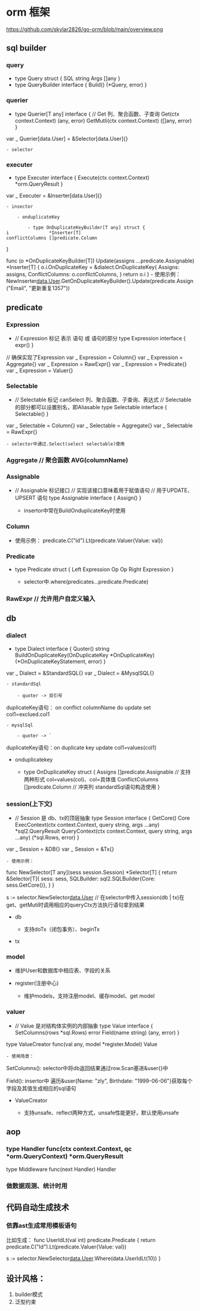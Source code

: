# orm 框架

https://github.com/skylar2826/go-orm/blob/main/overview.png

##  sql builder

### query

- type Query struct {
	SQL  string
	Args []any
}
- type QueryBuilder interface {
	Build() (*Query, error)
}

### querier

- type Querier[T any] interface {
	// Get 列、聚合函数、子查询
	Get(ctx context.Context) (any, error)
	GetMutli(ctx context.Context) ([]any, error)
}

var _ Querier[data.User] = &Selector[data.User]{}

	- selector

### executer

- type Executer interface {
	Execute(ctx context.Context) *orm.QueryResult
}

var _ Executer = &Inserter[data.User]{}

	- insector

		- onduplicateKey

			- type OnDuplicateKeyBuilder[T any] struct {
	i               *Inserter[T]
	conflictColumns []predicate.Column
}

func (o *OnDuplicateKeyBuilder[T]) Update(assigns ...predicate.Assignable) *Inserter[T] {
	o.i.OnDuplicateKey = &dialect.OnDuplicateKey{
		Assigns:         assigns,
		ConflictColumns: o.conflictColumns,
	}
	return o.i
}
			- 使用示例： NewInserter[data.User](db).GetOnDuplicateKeyBuilder().Update(predicate.Assign("Email", "更新重复1357"))

## predicate

### Expression

- // Expression 标记 表示 语句 或 语句的部分
type Expression interface {
	expr()
}

// 确保实现了Expression
var _ Expression = Column{}
var _ Expression = Aggregate{}
var _ Expression = RawExpr{}
var _ Expression = Predicate{}
var _ Expression = Valuer{}

### Selectable

- // Selectable 标记 canSelect 列、聚合函数、子查询、表达式
// Selectable 的部分都可以设置别名，即Aliasable
type Selectable interface {
	Selectable()
}

var _ Selectable = Column{}
var _ Selectable = Aggregate{}
var _ Selectable = RawExpr{}

	- selector中通过.Select(select selectable)使用

### Aggregate // 聚合函数 AVG(columnName)

### Assignable

- // Assignable 标记接口
// 实现该接口意味着用于赋值语句
// 用于UPDATE、UPSERT 语句
type Assignable interface {
	Assign()
}

	- insertor中常在BuildOnduplicateKey时使用

### Column

- 使用示例：
predicate.C("Id").Lt(predicate.Valuer{Value: val})

### Predicate

- type Predicate struct {
	Left  Expression
	Op    Op
	Right Expression
}

	- selector中.where(predicates...predicate.Predicate)

### RawExpr // 允许用户自定义输入

## db

### dialect

- type Dialect interface {
	Quoter() string
	BuildOnDuplicateKey(OnDuplicateKey *OnDuplicateKey) (*OnDuplicateKeyStatement, error)
}

var _ Dialect = &StandardSQL{}
var _ Dialect = &MysqlSQL{}

	- standardSql

		- quoter -> 双引号
duplicateKey语句： on conflict columnName do update set col1=exclued.col1

	- mysqlSql

		- quoter -> `
duplicateKey语句：on duplicate key update col1=values(col1)

- onduplicatekey

	- type OnDuplicateKey struct {
	Assigns         []predicate.Assignable // 支持两种形式 col=values(col)、col=具体值
	ConflictColumns []predicate.Column // 冲突列 standardSql语句构造使用
}

### session(上下文)

- // Session 是 db、tx的顶层抽象
type Session interface {
	GetCore() Core
	ExecContext(ctx context.Context, query string, args ...any) *sql2.QueryResult
	QueryContext(ctx context.Context, query string, args ...any) (*sql.Rows, error)
}

var _ Session = &DB{}
var _ Session = &Tx{}

	- 使用示例：
func NewSelector[T any](sess session.Session) *Selector[T] {
	return &Selector[T]{
		sess:       sess,
		SQLBuilder: sql2.SQLBuilder{Core: sess.GetCore()},
	}
}


s := selector.NewSelector[data.User](tx) // 在selector中传入session(db | tx)在get、getMuti时调用相应的queryCtx方法执行语句拿到结果

- db

	- 支持doTx（闭包事务）、beginTx

- tx

### model

- 维护User和数据库中相应表、字段的关系
- register(注册中心)

	- 维护models，支持注册model、缓存model、get model

### valuer

- // Value 是对结构体实例的内部抽象
type Value interface {
	SetColumns(rows *sql.Rows) error
	Field(name string) (any, error)
}

type ValueCreator func(val any, model *register.Model) Value

	- 使用场景：
SetColumns(): selector中将db返回结果通过row.Scan塞进&user{}中

Field(): insertor中
遍历&user{Name: "zly", Birthdate: "1999-06-06"}获取每个字段及其值生成相应的sql语句

- ValueCreator 

	- 支持unsafe、reflect两种方式，unsafe性能更好，默认使用unsafe

## aop

### type Handler func(ctx context.Context, qc *orm.QueryContext) *orm.QueryResult

type Middleware func(next Handler) Handler


### 做数据观测、统计时用

## 代码自动生成技术

### 依靠ast生成常用模板语句
比如生成：
  func UserIdLt(val int) predicate.Predicate {
                return predicate.C("Id").Lt(predicate.Valuer{Value: val})

s := selector.NewSelector[data.User](tx).Where(data.UserIdLt(10))
            }

## 设计风格：
1. builder模式
2. 泛型约束

